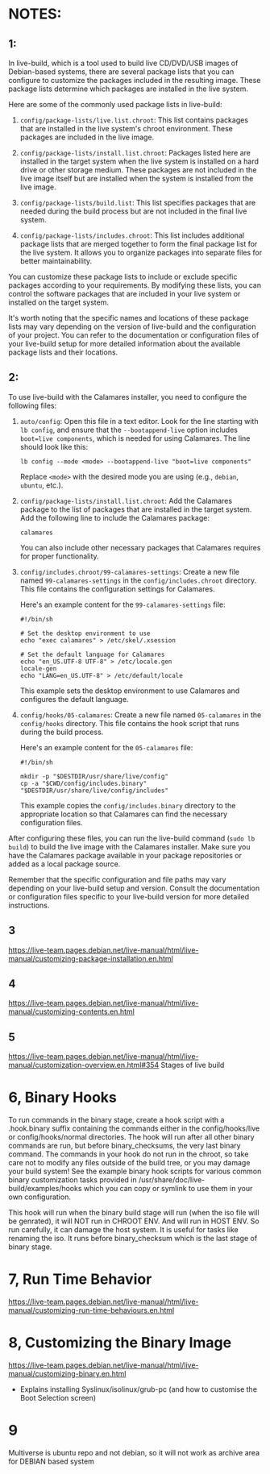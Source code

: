 # NOTES:

## 1:
In live-build, which is a tool used to build live CD/DVD/USB images of Debian-based systems, there are several package lists that you can configure to customize the packages included in the resulting image. These package lists determine which packages are installed in the live system.

Here are some of the commonly used package lists in live-build:

1. `config/package-lists/live.list.chroot`: This list contains packages that are installed in the live system's chroot environment. These packages are included in the live image.

2. `config/package-lists/install.list.chroot`: Packages listed here are installed in the target system when the live system is installed on a hard drive or other storage medium. These packages are not included in the live image itself but are installed when the system is installed from the live image.

3. `config/package-lists/build.list`: This list specifies packages that are needed during the build process but are not included in the final live system.

4. `config/package-lists/includes.chroot`: This list includes additional package lists that are merged together to form the final package list for the live system. It allows you to organize packages into separate files for better maintainability.

You can customize these package lists to include or exclude specific packages according to your requirements. By modifying these lists, you can control the software packages that are included in your live system or installed on the target system.

It's worth noting that the specific names and locations of these package lists may vary depending on the version of live-build and the configuration of your project. You can refer to the documentation or configuration files of your live-build setup for more detailed information about the available package lists and their locations.

## 2:
To use live-build with the Calamares installer, you need to configure the following files:

1. `auto/config`: Open this file in a text editor. Look for the line starting with `lb config`, and ensure that the `--bootappend-live` option includes `boot=live components`, which is needed for using Calamares. The line should look like this:

   ```
   lb config --mode <mode> --bootappend-live "boot=live components"
   ```

   Replace `<mode>` with the desired mode you are using (e.g., `debian`, `ubuntu`, etc.).

2. `config/package-lists/install.list.chroot`: Add the Calamares package to the list of packages that are installed in the target system. Add the following line to include the Calamares package:

   ```
   calamares
   ```

   You can also include other necessary packages that Calamares requires for proper functionality.

3. `config/includes.chroot/99-calamares-settings`: Create a new file named `99-calamares-settings` in the `config/includes.chroot` directory. This file contains the configuration settings for Calamares.

   Here's an example content for the `99-calamares-settings` file:

   ```
   #!/bin/sh

   # Set the desktop environment to use
   echo "exec calamares" > /etc/skel/.xsession

   # Set the default language for Calamares
   echo "en_US.UTF-8 UTF-8" > /etc/locale.gen
   locale-gen
   echo "LANG=en_US.UTF-8" > /etc/default/locale
   ```

   This example sets the desktop environment to use Calamares and configures the default language.

4. `config/hooks/05-calamares`: Create a new file named `05-calamares` in the `config/hooks` directory. This file contains the hook script that runs during the build process.

   Here's an example content for the `05-calamares` file:

   ```
   #!/bin/sh

   mkdir -p "$DESTDIR/usr/share/live/config"
   cp -a "$CWD/config/includes.binary" "$DESTDIR/usr/share/live/config/includes"
   ```

   This example copies the `config/includes.binary` directory to the appropriate location so that Calamares can find the necessary configuration files.

After configuring these files, you can run the live-build command (`sudo lb build`) to build the live image with the Calamares installer. Make sure you have the Calamares package available in your package repositories or added as a local package source.

Remember that the specific configuration and file paths may vary depending on your live-build setup and version. Consult the documentation or configuration files specific to your live-build version for more detailed instructions.

## 3
https://live-team.pages.debian.net/live-manual/html/live-manual/customizing-package-installation.en.html

## 4
https://live-team.pages.debian.net/live-manual/html/live-manual/customizing-contents.en.html

## 5
https://live-team.pages.debian.net/live-manual/html/live-manual/customization-overview.en.html#354
Stages of live build

# 6, Binary Hooks
To run commands in the binary stage, create a hook script with a .hook.binary suffix containing the commands either in the config/hooks/live or config/hooks/normal directories. The hook will run after all other binary commands are run, but before binary_checksums, the very last binary command. The commands in your hook do not run in the chroot, so take care not to modify any files outside of the build tree, or you may damage your build system! See the example binary hook scripts for various common binary customization tasks provided in /usr/share/doc/live-build/examples/hooks which you can copy or symlink to use them in your own configuration. 

This hook will run when the binary build stage will run (when the iso file will be genrated), it will NOT run in CHROOT ENV. And will run in HOST ENV. So run carefully, it can damage the host system. It is useful for tasks like renaming the iso.
It runs before binary_checksum which is the last stage of binary stage.

# 7, Run Time Behavior
https://live-team.pages.debian.net/live-manual/html/live-manual/customizing-run-time-behaviours.en.html

# 8, Customizing the Binary Image
https://live-team.pages.debian.net/live-manual/html/live-manual/customizing-binary.en.html
- Explains installing Syslinux/isolinux/grub-pc (and how to customise the Boot Selection screen)

# 9
Multiverse is ubuntu repo and not debian, so it will not work as archive area for DEBIAN based system